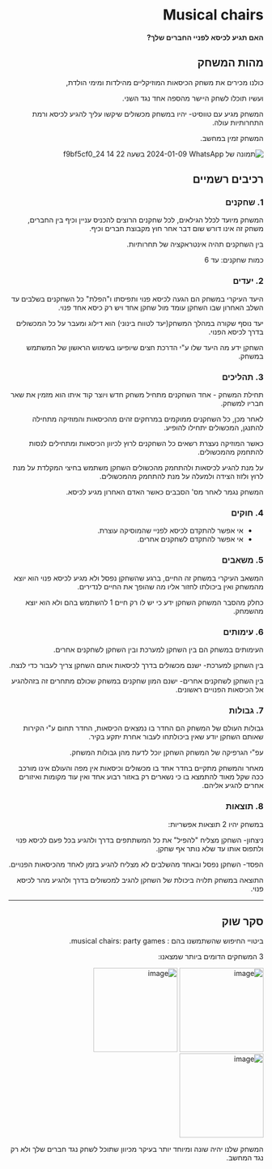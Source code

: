 <div dir='rtl' lang='he'>

# Musical chairs

**האם תגיע לכיסא לפניי החברים שלך?**

## מהות המשחק

כולנו מכירים את משחק הכיסאות המוזיקליים מהילדות ומימי הולדת,

ועשיו תוכלו לשחק היישר מהספה אחד נגד השני.

המשחק מגיע עם טווסיט- יהיו במשחק מכשולים שיקשו עליך להגיע לכיסא ורמת התחרותיות עולה.

המשחק זמין במחשב.


![תמונה של WhatsApp‏ 2024-01-09 בשעה 22 14 24_f9bf5cf0](https://github.com/game-devcourse/Musical_Chairs/assets/92533182/6872f92f-a98c-4e2c-87c9-28d07396174e)


## רכיבים רשמיים

### 1. שחקנים

המשחק מיועד לכלל הגילאים, לכל שחקנים הרוצים להכניס עניין וכיף בין החברים, משחק זה אינו דורש שום דבר אחר חוץ מקבוצת חברים וכיף.

בין השחקנים תהיה אינטראקציה של תחרותיות.

כמות שחקנים: עד 6


### 2. יעדים

היעד העיקרי במשחק הם הגעה לכיסא פנוי ותפיסתו ו"הפלת" כל השחקנים בשלבים עד השלב האחרון שבו השחקן עומד מול שחקן אחד ויש רק כיסא אחד פנוי.

יעד נוסף שקורה במהלך המשחק(יעד לטווח בינוני) הוא דילוג ומעבר על כל המכשולים בדרך לכיסא הפנוי.

השחקן ידע מה היעד שלו ע"י הדרכת חצים שיופיעו בשימוש הראשון של המשתמש במשחק.


### 3. תהליכים


תחילת המשחק - אחד השחקנים מתחיל משחק חדש ויוצר קוד איתו הוא מזמין את שאר חבריו למשחק.

לאחר מכן, כל השחקנים ממוקמים במרחקים זהים מהכיסאות והמוזיקה מתחילה להתנגן, המכשולים יתחילו להופיע.

כאשר המוזיקה נעצרת רשאים כל השחקנים לרוץ לכיוון הכיסאות ומתחילים לנסות להתחמק מהמכשולים.

על מנת להגיע לכיסאות ולהתחמק מהכשולים השחקן משתמש בחיצי המקלדת על מנת לרוץ ולזוז הצידה ולמעלה על מנת להתחמק מהמכשולים.

המשחק נגמר לאחר מס' הסבבים כאשר האדם האחרון מגיע לכיסא.


### 4. חוקים

* אי אפשר להתקדם לכיסא לפניי שהמוסיקה עוצרת.
 * אי אפשר להתקדם לשחקנים אחרים.


### 5. משאבים

המשאב העיקרי במשחק זה החיים, ברגע שהשחקן נפסל ולא מגיע לכיסא פנוי הוא יוצא מהמשחק ואין ביכולתו לחזור אליו מה שהופך את החיים לנדירים.

כחלק מהסבר המשחק השחקן ידע כי יש לו רק חיים 1 להשתמש בהם ולא הוא יוצא מהשמחק.


### 6. עימותים

העימותים במשחק הם בין השחקן למערכת ובין השחקן לשחקנים אחרים.

בין השחקן למערכת- ישנם מכשולים בדרך לכיסאות אותם השחקן צריך לעבור כדי לנצח.

בין השחקן לשחקנים אחרים- ישנם המון שחקנים במשחק שכולם מתחרים זה בזהלהגיע אל הכיסאות הפנויים ראשונים.


### 7. גבולות

גבולות העולם של המשחק הם החדר בו נמצאים הכיסאות, החדר תחום ע"י הקירות שאותם השחקן יודע שאין ביכולתחו לעבור אחרת יתקע בקיר.

עפ"י הגרפיקה של המשחק השחקן יוכל לדעת מהן גבולות המשחק.

מאחר והמשחק מתקיים בחדר אחד בו מכשולים וכיסאות אין מפה והעולם אינו מורכב ככה שקל מאוד להתמצא בו כי נשארים רק באזור רבוע אחד ואין עוד מקומות ואיזורים אחרים להגיע אליהם.


### 8. תוצאות

במשחק יהיו 2 תוצאות אפשריות:

ניצחון- השחקן מצליח "להפיל" את כל המשתתפים בדרך ולהגיע בכל פעם לכיסא פנוי ולתפוס אותו עד שלא נותר אף שחקן.

הפסד- השחקן נפסל ובאחד מהשלבים לא מצליח להגיע בזמן לאחד מהכיסאות הפנויים.

התוצאה במשחק תלויה ביכולת של השחקן להגיב למכשולים בדרך ולהגיע מהר לכיסא פנוי.


---

## סקר שוק

ביטויי החיפוש שהשתמשנו בהם : musical chairs: party games.

3 המשחקים הדומים ביותר שמצאנו:

<img width="166" alt="image" src="https://github.com/game-devcourse/Musical_Chairs/assets/92533182/ed59a180-27de-4033-a808-79ca0a55a96a">  <img width="166" alt="image" src="https://github.com/game-devcourse/Musical_Chairs/assets/92533182/9c526a5e-9b13-43fc-8a0b-d61b131d3a37">  <img width="166" alt="image" src="https://github.com/game-devcourse/Musical_Chairs/assets/92533182/c049c4bc-2af0-4fb9-9945-6f42c132485a">

המשחק שלנו יהיה שונה ומיוחד יותר בעיקר מכיוון שתוכל לשחק נגד חברים שלך ולא רק נגד המחשב.




</div>
